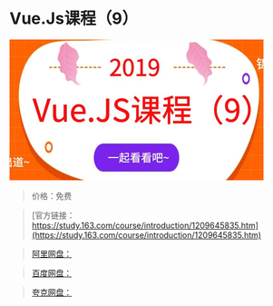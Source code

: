 # Vue.Js课程（9）

![img](../../../assets/study163/free/ba2761c7234741789aca050e8991ebd6.jpg)

> 价格：免费

> [官方链接：https://study.163.com/course/introduction/1209645835.htm](https://study.163.com/course/introduction/1209645835.htm)

> [阿里网盘：]()

> [百度网盘：]()

> [夸克网盘：]()

